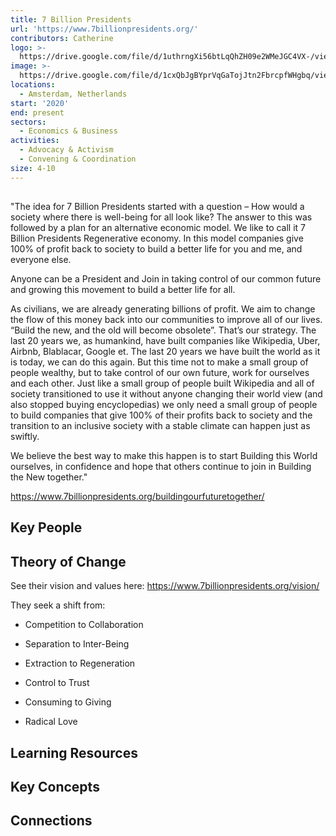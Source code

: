 ```yaml
---
title: 7 Billion Presidents
url: 'https://www.7billionpresidents.org/'
contributors: Catherine
logo: >-
  https://drive.google.com/file/d/1uthrngXi56btLqQhZH09e2WMeJGC4VX-/view?usp=drive_link
image: >-
  https://drive.google.com/file/d/1cxQbJgBYprVqGaTojJtn2FbrcpfWHgbq/view?usp=drive_link
locations: 
  - Amsterdam, Netherlands
start: '2020'
end: present
sectors:
  - Economics & Business
activities:
  - Advocacy & Activism
  - Convening & Coordination
size: 4-10
---
```

## 

"The idea for 7 Billion Presidents started with a question – How would a society where there is well-being for all look like? The answer to this was followed by a plan for an alternative economic model. We like to call it 7 Billion Presidents Regenerative economy. In this model companies give 100% of profit back to society to build a better life for you and me, and everyone else.



Anyone can be a President and Join in taking control of our common future and growing this movement to build a better life for all.



As civilians, we are already generating billions of profit. We aim to change the flow of this money back into our communities to improve all of our lives. “Build the new, and the old will become obsolete”. That’s our strategy. The last 20 years we, as humankind, have built companies like Wikipedia, Uber, Airbnb, Blablacar, Google et. The last 20 years we have built the world as it is today, we can do this again. But this time not to make a small group of people wealthy, but to take control of our own future, work for ourselves and each other. Just like a small group of people built Wikipedia and all of society transitioned to use it without anyone changing their world view (and also stopped buying encyclopedias) we only need a small group of people to build companies that give 100% of their profits back to society and the transition to an inclusive society with a stable climate can happen just as swiftly.



We believe the best way to make this happen is to start Building this World ourselves, in confidence and hope that others continue to join in Building the New together."

https://www.7billionpresidents.org/buildingourfuturetogether/ 

## Key People



## Theory of Change

See their vision and values here: https://www.7billionpresidents.org/vision/

They seek a shift from:

- Competition to Collaboration

- Separation to Inter-Being

- Extraction to Regeneration

- Control to Trust

- Consuming to Giving

- Radical Love

## Learning Resources



## Key Concepts



## Connections


